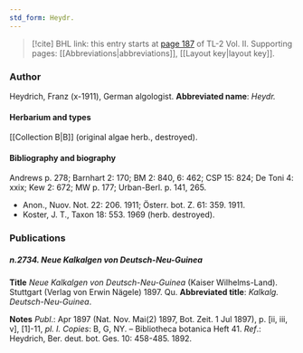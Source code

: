 ```yaml
---
std_form: Heydr.
---
```


> [!cite] BHL link: this entry starts at [page 187](https://www.biodiversitylibrary.org/page/33068429) of TL-2 Vol. II.
> Supporting pages: [[Abbreviations|abbreviations]], [[Layout key|layout key]].

### Author

Heydrich, Franz (x-1911), German algologist. 
**Abbreviated name**: *Heydr.*

#### Herbarium and types

[[Collection B|B]] (original algae herb., destroyed).

#### Bibliography and biography

Andrews p. 278; Barnhart 2: 170; BM 2: 840, 6: 462; CSP 15: 824; De Toni 4: xxix; Kew 2: 672; MW p. 177; Urban-Berl. p. 141, 265.
- Anon., Nuov. Not. 22: 206. 1911; Österr. bot. Z. 61: 359. 1911.
- Koster, J. T., Taxon 18: 553. 1969 (herb. destroyed).

### Publications

##### n.2734. Neue Kalkalgen von Deutsch-Neu-Guinea

**Title**
*Neue Kalkalgen von Deutsch-Neu-Guinea* (Kaiser Wilhelms-Land). Stuttgart (Verlag von Erwin Nägele) 1897. Qu.
**Abbreviated title**: *Kalkalg. Deutsch-Neu-Guinea*.

**Notes**
*Publ*.: Apr 1897 (Nat. Nov. Mai(2) 1897, Bot. Zeit. 1 Jul 1897), p. \[ii, iii, v\], \[1\]-11, *pl. I.*
*Copies*: B, G, NY. – Bibliotheca botanica Heft 41.
*Ref*.: Heydrich, Ber. deut. bot. Ges. 10: 458-485. 1892.

